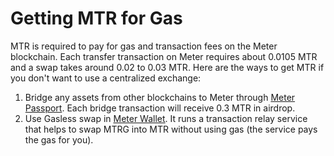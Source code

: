 # Getting MTR for Gas

MTR is required to pay for gas and transaction fees on the Meter blockchain.  Each transfer transaction on Meter requires about 0.0105 MTR and a swap takes around 0.02 to 0.03 MTR.  Here are the ways to get MTR if you don't want to use a centralized exchange:

1. Bridge any assets from other blockchains to Meter through [Meter Passport](https://passport.meter.io).  Each bridge transaction will receive 0.3 MTR in airdrop.
2. Use Gasless swap in [Meter Wallet](https://wallet.meter.io/swap).  It runs a transaction relay service that helps to swap MTRG into MTR without using gas (the service pays the gas for you).
